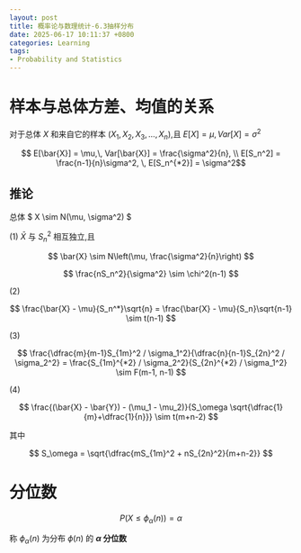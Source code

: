 ```yaml
---
layout: post
title: 概率论与数理统计-6.3抽样分布
date: 2025-06-17 10:11:37 +0800
categories: Learning
tags:
- Probability and Statistics
---
```

# 样本与总体方差、均值的关系

对于总体 $X$ 和来自它的样本 $(X_1, X_2, X_3, \ldots, X_n)$,且 $E[X]=\mu, \, Var[X] = \sigma^2$

$$ E[\bar{X}] = \mu,\, Var[\bar{X}] = \frac{\sigma^2}{n}, \\ E[S_n^2] = \frac{n-1}{n}\sigma^2, \, E[S_n^{*2}] = \sigma^2$$

## 推论

总体 $ X \sim N(\mu, \sigma^2) $

(1) $\bar{X}$ 与 ${S_n^2}$ 相互独立,且

$$ \bar{X} \sim N\left(\mu, \frac{\sigma^2}{n}\right) $$

$$ \frac{nS_n^2}{\sigma^2} \sim \chi^2(n-1) $$

(2) 

$$ \frac{\bar{X} - \mu}{S_n^*}\sqrt{n} = \frac{\bar{X} - \mu}{S_n}\sqrt{n-1} \sim t(n-1) $$

(3) 

$$ \frac{\dfrac{m}{m-1}S_{1m}^2 / \sigma_1^2}{\dfrac{n}{n-1}S_{2n}^2 / \sigma_2^2} = \frac{S_{1m}^{*2} / \sigma_2^2}{S_{2n}^{*2} / \sigma_1^2} \sim F(m-1, n-1) $$

(4)

$$ \frac{(\bar{X} - \bar{Y}) - (\mu_1 - \mu_2)}{S_\omega \sqrt{\dfrac{1}{m}+\dfrac{1}{n}}} \sim t(m+n-2) $$

其中

$$ S_\omega = \sqrt{\dfrac{mS_{1m}^2 + nS_{2n}^2}{m+n-2}} $$

# 分位数

$$ P(X \leq \phi_\alpha(n)) = \alpha $$

称 $\phi_\alpha(n)$ 为分布 $\phi(n)$ 的 **$\alpha$ 分位数**